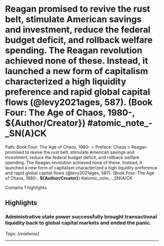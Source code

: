# Reagan promised to revive the rust belt, stimulate American savings and investment, reduce the federal budget deficit, and rollback welfare spending. The Reagan revolution achieved none of these. Instead, it launched a new form of capitalism characterized a high liquidity preference and rapid global capital flows (@levy2021ages, 587). (Book Four: The Age of Chaos, 1980-, __${Author/Creator}__) #atomic_note_-_SN(A)CK

Path: Book Four: The Age of Chaos, 1980- > Preface: Chaos > Reagan promised to revive the rust belt, stimulate American savings and investment, reduce the federal budget deficit, and rollback welfare spending. The Reagan revolution achieved none of these. Instead, it launched a new form of capitalism characterized a high liquidity preference and rapid global capital flows (@levy2021ages, 587). (Book Four: The Age of Chaos, 1980-, __${Author/Creator}__) #atomic_note_-_SN(A)CK

Contains 1 highlights

## Highlights

### Administrative state power successfully brought transactional liquidity back to global capital markets and ended the panic.  
*Tags: [readwise]*

---

